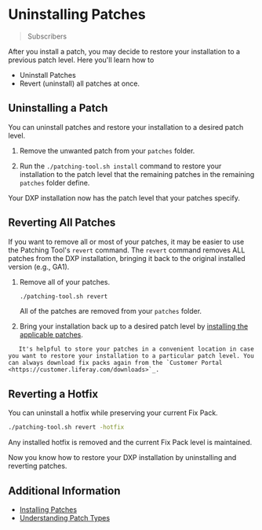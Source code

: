 # Uninstalling Patches

> Subscribers

After you install a patch, you may decide to restore your installation to a previous patch level. Here you'll learn how to

* Uninstall Patches
* Revert (uninstall) all patches at once.

## Uninstalling a Patch

You can uninstall patches and restore your installation to a desired patch level.

1. Remove the unwanted patch from your `patches` folder.

1. Run the `./patching-tool.sh install` command to restore your installation to the patch level that the remaining patches in the remaining `patches` folder define.

Your DXP installation now has the patch level that your patches specify.

## Reverting All Patches

If you want to remove all or most of your patches, it may be easier to use the Patching Tool's `revert` command. The `revert` command removes ALL patches from the DXP installation, bringing it back to the original installed version (e.g., GA1).

1. Remove all of your patches.

    ```bash
    ./patching-tool.sh revert
    ```

    All of the patches are removed from your `patches` folder.

1. Bring your installation back up to a desired patch level by [installing the applicable patches](./installing-patches.md).

```tip::
   It's helpful to store your patches in a convenient location in case you want to restore your installation to a particular patch level. You can always download fix packs again from the `Customer Portal <https://customer.liferay.com/downloads>`_.
```

## Reverting a Hotfix

You can uninstall a hotfix while preserving your current Fix Pack.

```bash
./patching-tool.sh revert -hotfix
```

Any installed hotfix is removed and the current Fix Pack level is maintained.

Now you know how to restore your DXP installation by uninstalling and reverting patches.

## Additional Information

* [Installing Patches](./installing-patches.md)
* [Understanding Patch Types](./understanding-patch-types.md)
